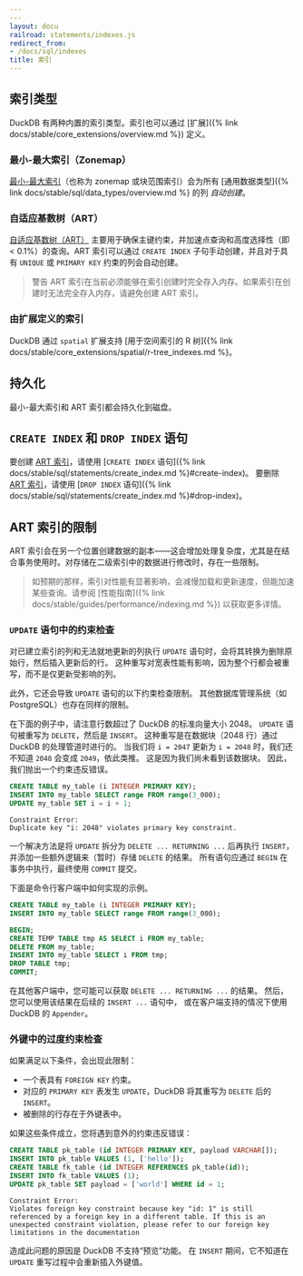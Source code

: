 ```yaml
---
---
layout: docu
railroad: statements/indexes.js
redirect_from:
- /docs/sql/indexes
title: 索引
---
```


## 索引类型

DuckDB 有两种内置的索引类型。索引也可以通过 [扩展]({% link docs/stable/core_extensions/overview.md %}) 定义。

### 最小-最大索引（Zonemap）

[最小-最大索引](https://en.wikipedia.org/wiki/Block_Range_Index)（也称为 zonemap 或块范围索引）会为所有 [通用数据类型]({% link docs/stable/sql/data_types/overview.md %} 的列 _自动创建_。

### 自适应基数树（ART）

[自适应基数树（ART）](https://db.in.tum.de/~leis/papers/ART.pdf) 主要用于确保主键约束，并加速点查询和高度选择性（即 < 0.1%）的查询。ART 索引可以通过 `CREATE INDEX` 子句手动创建，并且对于具有 `UNIQUE` 或 `PRIMARY KEY` 约束的列会自动创建。

> 警告 ART 索引在当前必须能够在索引创建时完全存入内存。如果索引在创建时无法完全存入内存，请避免创建 ART 索引。

### 由扩展定义的索引

DuckDB 通过 `spatial` 扩展支持 [用于空间索引的 R 树]({% link docs/stable/core_extensions/spatial/r-tree_indexes.md %}。

## 持久化

最小-最大索引和 ART 索引都会持久化到磁盘。

## `CREATE INDEX` 和 `DROP INDEX` 语句

要创建 [ART 索引](#adaptive-radix-tree-art)，请使用 [`CREATE INDEX` 语句]({% link docs/stable/sql/statements/create_index.md %}#create-index)。
要删除 [ART 索引](#adaptive-radix-tree-art)，请使用 [`DROP INDEX` 语句]({% link docs/stable/sql/statements/create_index.md %}#drop-index)。

## ART 索引的限制

ART 索引会在另一个位置创建数据的副本——这会增加处理复杂度，尤其是在结合事务使用时。对存储在二级索引中的数据进行修改时，存在一些限制。

> 如预期的那样，索引对性能有显著影响，会减慢加载和更新速度，但能加速某些查询。请参阅 [性能指南]({% link docs/stable/guides/performance/indexing.md %}) 以获取更多详情。

### `UPDATE` 语句中的约束检查

对已建立索引的列和无法就地更新的列执行 `UPDATE` 语句时，会将其转换为删除原始行，然后插入更新后的行。
这种重写对宽表性能有影响，因为整个行都会被重写，而不是仅更新受影响的列。

此外，它还会导致 `UPDATE` 语句的以下约束检查限制。
其他数据库管理系统（如 PostgreSQL）也存在同样的限制。

在下面的例子中，请注意行数超过了 DuckDB 的标准向量大小 2048。
`UPDATE` 语句被重写为 `DELETE`，然后是 `INSERT`。
这种重写是在数据块（2048 行）通过 DuckDB 的处理管道时进行的。
当我们将 `i = 2047` 更新为 `i = 2048` 时，我们还不知道 `2048` 会变成 `2049`，依此类推。
这是因为我们尚未看到该数据块。
因此，我们抛出一个约束违反错误。

```sql
CREATE TABLE my_table (i INTEGER PRIMARY KEY);
INSERT INTO my_table SELECT range FROM range(3_000);
UPDATE my_table SET i = i + 1;
```

```console
Constraint Error:
Duplicate key "i: 2048" violates primary key constraint.
```

一个解决方法是将 `UPDATE` 拆分为 `DELETE ... RETURNING ...` 后再执行 `INSERT`，
并添加一些额外逻辑来（暂时）存储 `DELETE` 的结果。
所有语句应通过 `BEGIN` 在事务中执行，最终使用 `COMMIT` 提交。

下面是命令行客户端中如何实现的示例。

```sql
CREATE TABLE my_table (i INTEGER PRIMARY KEY);
INSERT INTO my_table SELECT range FROM range(3_000);

BEGIN;
CREATE TEMP TABLE tmp AS SELECT i FROM my_table;
DELETE FROM my_table;
INSERT INTO my_table SELECT i FROM tmp;
DROP TABLE tmp;
COMMIT;
```

在其他客户端中，您可能可以获取 `DELETE ... RETURNING ...` 的结果。
然后，您可以使用该结果在后续的 `INSERT ...` 语句中，
或在客户端支持的情况下使用 DuckDB 的 `Appender`。

### 外键中的过度约束检查

如果满足以下条件，会出现此限制：

* 一个表具有 `FOREIGN KEY` 约束。
* 对应的 `PRIMARY KEY` 表发生 `UPDATE`，DuckDB 将其重写为 `DELETE` 后的 `INSERT`。
* 被删除的行存在于外键表中。

如果这些条件成立，您将遇到意外的约束违反错误：

```sql
CREATE TABLE pk_table (id INTEGER PRIMARY KEY, payload VARCHAR[]);
INSERT INTO pk_table VALUES (1, ['hello']);
CREATE TABLE fk_table (id INTEGER REFERENCES pk_table(id));
INSERT INTO fk_table VALUES (1);
UPDATE pk_table SET payload = ['world'] WHERE id = 1;
```

```console
Constraint Error:
Violates foreign key constraint because key "id: 1" is still referenced by a foreign key in a different table. If this is an unexpected constraint violation, please refer to our foreign key limitations in the documentation
```

造成此问题的原因是 DuckDB 不支持“预览”功能。
在 `INSERT` 期间，它不知道在 `UPDATE` 重写过程中会重新插入外键值。
